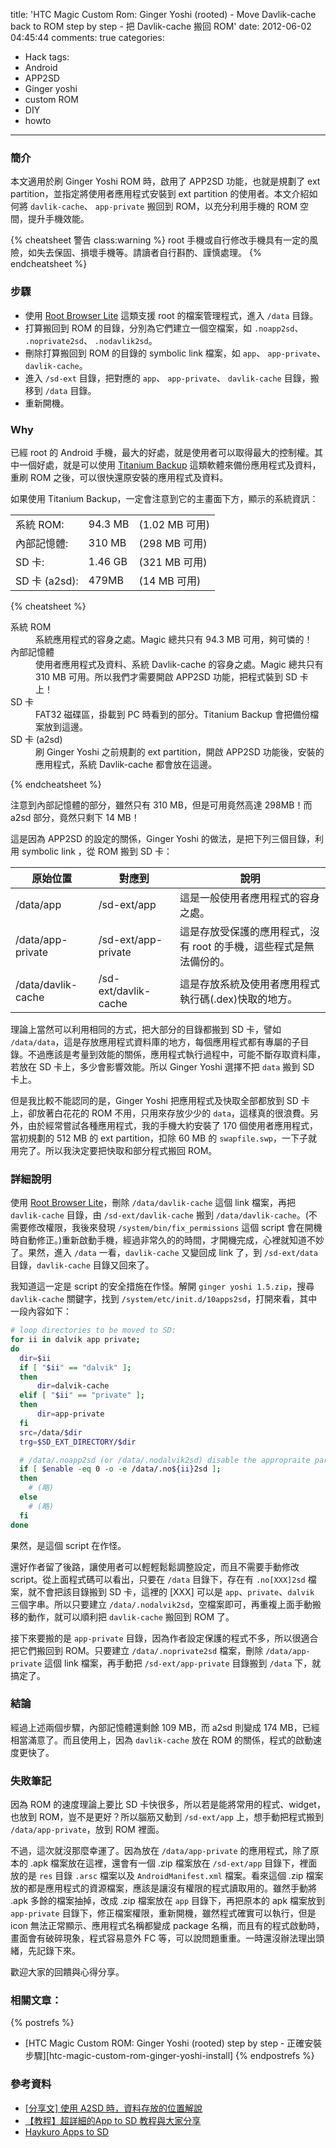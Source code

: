 title: 'HTC Magic Custom Rom: Ginger Yoshi (rooted) - Move Davlik-cache back to ROM step by step - 把 Davlik-cache 搬回 ROM'
date: 2012-06-02 04:45:44
comments: true
categories:
  - Hack
tags:
  - Android
  - APP2SD
  - Ginger yoshi
  - custom ROM
  - DIY
  - howto
---
### 簡介

本文適用於刷 Ginger Yoshi ROM 時，啟用了 APP2SD 功能，也就是規劃了 ext partition，並指定將使用者應用程式安裝到 ext partition 的使用者。本文介紹如何將 `davlik-cache`、 `app-private` 搬回到 ROM，以充分利用手機的 ROM 空間，提升手機效能。

<!-- more -->

{% cheatsheet 警告 class:warning %}
root 手機或自行修改手機具有一定的風險，如失去保固、損壞手機等。請讀者自行斟酌、謹慎處理。
{% endcheatsheet %}

### 步驟

* 使用 [Root Browser Lite][1] 這類支援 root 的檔案管理程式，進入 `/data` 目錄。
* 打算搬回到 ROM 的目錄，分別為它們建立一個空檔案，如 `.noapp2sd`、 `.noprivate2sd`、 `.nodavlik2sd`。
* 刪除打算搬回到 ROM 的目錄的 symbolic link 檔案，如 `app`、 `app-private`、 `davlik-cache`。
* 進入 `/sd-ext` 目錄，把對應的 `app`、 `app-private`、 `davlik-cache` 目錄，搬移到 `/data` 目錄。
* 重新開機。

### Why

已經 root 的 Android 手機，最大的好處，就是使用者可以取得最大的控制權。其中一個好處，就是可以使用 [Titanium Backup][2] 這類軟體來備份應用程式及資料，重刷 ROM 之後，可以很快還原安裝的應用程式及資料。

如果使用 Titanium Backup，一定會注意到它的主畫面下方，顯示的系統資訊：

|    |   |   |
|----|----|----|
| 系統 ROM:      | 94.3 MB | (1.02 MB 可用)|
| 內部記憶體:     | 310 MB  | (298 MB 可用) |
| SD 卡:        | 1.46 GB  | (321 MB 可用) |
| SD 卡 (a2sd): | 479MB    | (14 MB 可用)  |

{% cheatsheet %}
<dl><dt>系統 ROM</dt><dd>系統應用程式的容身之處。Magic 總共只有 94.3 MB 可用，夠可憐的！</dd>
<dt>內部記憶體</dt><dd>使用者應用程式及資料、系統 Davlik-cache 的容身之處。Magic 總共只有 310 MB 可用。所以我們才需要開啟 APP2SD 功能，把程式裝到 SD 卡上！</dd>
<dt>SD 卡</dt><dd>FAT32 磁碟區，掛載到 PC 時看到的部分。Titanium Backup 會把備份檔案放到這邊。</dd>
<dt>SD 卡 (a2sd)</dt><dd>刷 Ginger Yoshi 之前規劃的 ext partition，開啟 APP2SD 功能後，安裝的應用程式，系統 Davlik-cache 都會放在這邊。</dd></dl>
{% endcheatsheet %}

注意到內部記憶體的部分，雖然只有 310 MB，但是可用竟然高達 298MB！而 a2sd 部分，竟然只剩下 14 MB！

這是因為 APP2SD 的設定的關係，Ginger Yoshi 的做法，是把下列三個目錄，利用 symbolic link ，從 ROM 搬到 SD 卡：

| 原始位置 | 對應到 | 說明 |
|---------|-------|-----|
| /data/app | /sd-ext/app | 這是一般使用者應用程式的容身之處。|
| /data/app-private | /sd-ext/app-private | 這是存放受保護的應用程式，沒有 root 的手機，這些程式是無法備份的。|
| /data/davlik-cache | /sd-ext/davlik-cache | 這是存放系統及使用者應用程式執行碼(.dex)快取的地方。|

理論上當然可以利用相同的方式，把大部分的目錄都搬到 SD 卡，譬如 `/data/data`，這是存放應用程式資料庫的地方，每個應用程式都有專屬的子目錄。不過應該是考量到效能的關係，應用程式執行過程中，可能不斷存取資料庫，若放在 SD 卡上，多少會影響效能。所以 Ginger Yoshi 選擇不把 `data` 搬到 SD 卡上。

但是我比較不能認同的是，Ginger Yoshi 把應用程式及快取全部都放到 SD 卡上，卻放著白花花的 ROM 不用，只用來存放少少的 `data`，這樣真的很浪費。另外，由於經常嘗試各種應用程式，我的手機大約安裝了 170 個使用者應用程式，當初規劃的 512 MB 的 ext partition，扣除 60 MB 的 `swapfile.swp`，一下子就用完了。所以我決定要把快取和部分程式搬回 ROM。

### 詳細說明

使用 [Root Browser Lite][1]，刪除 `/data/davlik-cache` 這個 link 檔案，再把 `davlik-cache` 目錄，由 `/sd-ext/davlik-cache` 搬到 `/data/davlik-cache`。(不需要修改權限，我後來發現 `/system/bin/fix_permissions` 這個 script 會在開機時自動修正。)重新啟動手機，經過非常久的的時間，才開機完成，心裡就知道不妙了。果然，進入 `/data` 一看，`davlik-cache` 又變回成 link 了，到 `/sd-ext/data` 目錄，`davlik-cache` 目錄又回來了。

我知道這一定是 script 的安全措施在作怪。解開 `ginger yoshi 1.5.zip`，搜尋 `davlik-cache` 關鍵字，找到 `/system/etc/init.d/10apps2sd`，打開來看，其中一段內容如下：

```bash
# loop directories to be moved to SD:
for ii in dalvik app private;
do
  dir=$ii
  if [ "$ii" == "dalvik" ];
  then
      dir=dalvik-cache
  elif [ "$ii" == "private" ];
  then
      dir=app-private
  fi
  src=/data/$dir
  trg=$SD_EXT_DIRECTORY/$dir

  # /data/.noapp2sd (or /data/.nodalvik2sd) disable the appropraite part:
  if [ $enable -eq 0 -o -e /data/.no${ii}2sd ];
  then
    # (略)
  else
    # (略)
  fi
done
```

果然，是這個 script 在作怪。

還好作者留了後路，讓使用者可以輕輕鬆鬆調整設定，而且不需要手動修改 script。從上面程式碼可以看出，只要在 `/data` 目錄下，存在有 `.no[XXX]2sd` 檔案，就不會把該目錄搬到 SD 卡，這裡的 [XXX] 可以是 `app`、`private`、`dalvik` 三個字串。所以只要建立 `/data/.nodalvik2sd`，空檔案即可，再重複上面手動搬移的動作，就可以順利把 `davlik-cache` 搬回到 ROM 了。

接下來要搬的是 `app-private` 目錄，因為作者設定保護的程式不多，所以很適合把它們搬回到 ROM。只要建立 `/data/.noprivate2sd` 檔案，刪除 `/data/app-private` 這個 link 檔案，再手動把 `/sd-ext/app-private` 目錄搬到 `/data` 下，就搞定了。

### 結論

經過上述兩個步驟，內部記憶體還剩餘 109 MB，而 a2sd 則變成 174 MB，已經相當滿意了。而且使用上，因為 `davlik-cache` 放在 ROM 的關係，程式的啟動速度更快了。

### 失敗筆記

因為 ROM 的速度理論上要比 SD 卡快很多，所以若是能將常用的程式、widget，也放到 ROM，豈不是更好？所以腦筋又動到 `/sd-ext/app` 上，想手動把程式搬到 `/data/app-private`，放到 ROM 裡面。

不過，這次就沒那麼幸運了。因為放在 `/data/app-private` 的應用程式，除了原本的 .apk 檔案放在這裡，還會有一個 .zip 檔案放在 `/sd-ext/app` 目錄下，裡面放的是 `res` 目錄 `.arsc` 檔案以及 `AndroidManifest.xml` 檔案。看來這個 .zip 檔案放的都是應用程式的資源檔案，應該是讓沒有權限的程式讀取用的。雖然手動將 .apk 多餘的檔案抽掉，改成 .zip 檔案放在 `app` 目錄下，再把原本的 apk 檔案放到 `app-private` 目錄下，修正檔案權限，重新開機，雖然程式確實可以執行，但是 icon 無法正常顯示、應用程式名稱都變成 package 名稱，而且有的程式啟動時，畫面會有破碎現象，程式容易意外 FC 等，可以說問題重重。一時還沒辦法理出頭緒，先記錄下來。

歡迎大家的回饋與心得分享。

### 相關文章：

<!-- cross references -->

{% postrefs %}
* [HTC Magic Custom ROM: Ginger Yoshi (rooted) step by step - 正確安裝步驟][htc-magic-custom-rom-ginger-yoshi-install]
{% endpostrefs %}

### 參考資料

* [[分享文] 使用 A2SD 時，資料存放的位置解說][4]
* [【教程】超詳細的App to SD 教程與大家分享][5]
* [Haykuro Apps to SD][6]

<!-- external references -->

[1]: https://play.google.com/store/apps/details?id=com.jrummy.root.browserfree "Root Browser Lite"
[2]: https://play.google.com/store/apps/details?id=com.keramidas.TitaniumBackup "Titanium Backup"
[4]: http://www.mobile01.com/topicdetail.php?f=423&t=1715008 "[分享文] 使用 A2SD 時，資料存放的位置解說"
[5]: http://sjbbs.zol.com.cn/1/33672_116.html "【教程】超詳細的App to SD 教程與大家分享"
[6]: http://android-dls.com/wiki/index.php?title=Haykuro_Apps_to_SD "Haykuro Apps to SD"
